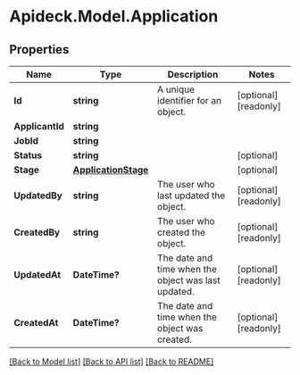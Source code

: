 # Apideck.Model.Application

## Properties

Name | Type | Description | Notes
------------ | ------------- | ------------- | -------------
**Id** | **string** | A unique identifier for an object. | [optional] [readonly] 
**ApplicantId** | **string** |  | 
**JobId** | **string** |  | 
**Status** | **string** |  | [optional] 
**Stage** | [**ApplicationStage**](ApplicationStage.md) |  | [optional] 
**UpdatedBy** | **string** | The user who last updated the object. | [optional] [readonly] 
**CreatedBy** | **string** | The user who created the object. | [optional] [readonly] 
**UpdatedAt** | **DateTime?** | The date and time when the object was last updated. | [optional] [readonly] 
**CreatedAt** | **DateTime?** | The date and time when the object was created. | [optional] [readonly] 

[[Back to Model list]](../README.md#documentation-for-models) [[Back to API list]](../README.md#documentation-for-api-endpoints) [[Back to README]](../README.md)

